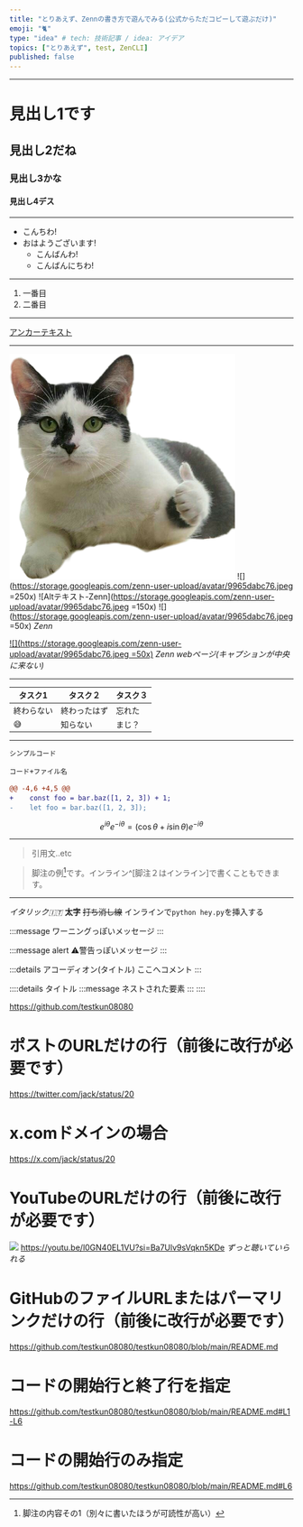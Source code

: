```yaml
---
title: "とりあえず、Zennの書き方で遊んでみる(公式からただコピーして遊ぶだけ)"
emoji: "🐈"
type: "idea" # tech: 技術記事 / idea: アイデア
topics: ["とりあえず", test, ZenCLI]
published: false
---
```



---
# 見出し1です
## 見出し2だね
### 見出し3かな
#### 見出し4デス
---

- こんちわ!
- おはようございます!
  - こんばんわ!
  * こんばんにちわ!
---

1. 一番目
2. 二番目
---

[アンカーテキスト](#%E8%A6%8B%E5%87%BA%E3%81%971%E3%81%A7%E3%81%99)

---

![](/images/test/heyhey.png)
![](https://storage.googleapis.com/zenn-user-upload/avatar/9965dabc76.jpeg =250x)
![Altテキスト-Zenn](https://storage.googleapis.com/zenn-user-upload/avatar/9965dabc76.jpeg =150x)
![](https://storage.googleapis.com/zenn-user-upload/avatar/9965dabc76.jpeg =50x)
*Zenn*

[![](https://storage.googleapis.com/zenn-user-upload/avatar/9965dabc76.jpeg =50x)](https://zenn.dev/)
*Zenn webページ(キャプションが中央に来ない)*




---

| タスク1 | タスク２ | タスク３ |
| ---- | ---- | ---- |
| 終わらない | 終わったはず | 忘れた |
| 😅 | 知らない | まじ？ |

---

```js
シンプルコード
```

```js:hey.hey
コード+ファイル名
```

```diff js:hey.hey
@@ -4,6 +4,5 @@
+    const foo = bar.baz([1, 2, 3]) + 1;
-    let foo = bar.baz([1, 2, 3]);
```

$$
e^{i\theta} e^{-i\theta} = (\cos\theta + i\sin\theta)e^{-i\theta}
$$

---

> 引用文..etc


> 脚注の例[^1]です。インライン^[脚注２はインライン]で書くこともできます。

[^1]: 脚注の内容その1（別々に書いたほうが可読性が高い）

---


*イタリック🇮🇹*
**太字**
~~打ち消し線~~
インラインで`python hey.py`を挿入する

<!-- TODO: ◯◯について追加しなければならない -->


:::message
ワーニングっぽいメッセージ
:::

:::message alert
⚠️警告っぽいメッセージ
:::

:::details アコーディオン(タイトル)
ここへコメント
:::

::::details タイトル
:::message
ネストされた要素
:::
::::

https://github.com/testkun08080


# ポストのURLだけの行（前後に改行が必要です）
https://twitter.com/jack/status/20

# x.comドメインの場合
https://x.com/jack/status/20

# YouTubeのURLだけの行（前後に改行が必要です）
![](https://youtu.be/l0GN40EL1VU?si=Ba7Ulv9sVqkn5KDe)
https://youtu.be/l0GN40EL1VU?si=Ba7Ulv9sVqkn5KDe
*ずっと聴いていられる*

# GitHubのファイルURLまたはパーマリンクだけの行（前後に改行が必要です）
https://github.com/testkun08080/testkun08080/blob/main/README.md


# コードの開始行と終了行を指定
https://github.com/testkun08080/testkun08080/blob/main/README.md#L1-L6

# コードの開始行のみ指定
https://github.com/testkun08080/testkun08080/blob/main/README.md#L6

